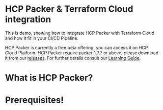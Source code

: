 # HCP Packer & Terraform Cloud integration
This is demo, showing how to integrate HCP Packer with Terraform Cloud and how it fit in your CI/CD Pipeline.

HCP Packer is currently a free beta offering, you can access it on HCP Cloud Platform.
HCP Packer require packer 1.7.7 or above, please download it from our [releases](https://releases.hashicorp.com/packer/).
For further details consult our [Learning Guide](https://learn.hashicorp.com/tutorials/packer/hcp-push-image-metadata?in=packer/hcp-get-started).

# What is HCP Packer?


# Prerequisites!
